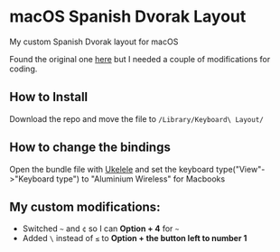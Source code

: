 # macOS Spanish Dvorak Layout

My custom Spanish Dvorak layout for macOS

Found the original one [here](https://adrianperales.com/2019/10/como-configurar-el-teclado-dvorak-espanol-en-macos/) but I needed a couple of modifications for coding.

## How to Install

Download the repo and move the file to `/Library/Keyboard\ Layout/`

## How to change the bindings

Open the bundle file with [Ukelele](https://software.sil.org/ukelele/) and set the keyboard type("View"->"Keyboard type") to "Aluminium Wireless" for Macbooks

## My custom modifications:
- Switched `~` and `¢` so I can __Option + 4__ for `~`
- Added `\` instead of `≤` to __Option + the button left to number 1__

